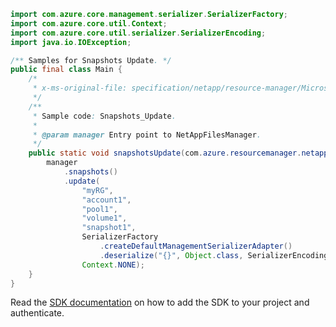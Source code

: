 ```java
import com.azure.core.management.serializer.SerializerFactory;
import com.azure.core.util.Context;
import com.azure.core.util.serializer.SerializerEncoding;
import java.io.IOException;

/** Samples for Snapshots Update. */
public final class Main {
    /*
     * x-ms-original-file: specification/netapp/resource-manager/Microsoft.NetApp/stable/2021-10-01/examples/Snapshots_Update.json
     */
    /**
     * Sample code: Snapshots_Update.
     *
     * @param manager Entry point to NetAppFilesManager.
     */
    public static void snapshotsUpdate(com.azure.resourcemanager.netapp.NetAppFilesManager manager) throws IOException {
        manager
            .snapshots()
            .update(
                "myRG",
                "account1",
                "pool1",
                "volume1",
                "snapshot1",
                SerializerFactory
                    .createDefaultManagementSerializerAdapter()
                    .deserialize("{}", Object.class, SerializerEncoding.JSON),
                Context.NONE);
    }
}
```

Read the [SDK documentation](https://github.com/Azure/azure-sdk-for-java/blob/azure-resourcemanager-netapp_1.0.0-beta.8/sdk/netapp/azure-resourcemanager-netapp/README.md) on how to add the SDK to your project and authenticate.
